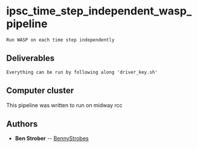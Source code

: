 # ipsc_time_step_independent_wasp_pipeline
    Run WASP on each time step independently

## Deliverables
    Everything can be run by following along 'driver_key.sh'




## Computer cluster

This pipeline was written to run on midway rcc

## Authors

* **Ben Strober** -- [BennyStrobes](https://github.com/BennyStrobes)